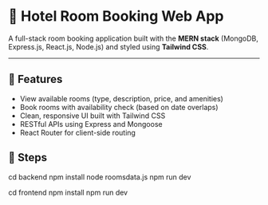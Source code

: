 # 🏨 Hotel Room Booking Web App

A full-stack room booking application built with the **MERN stack** (MongoDB, Express.js, React.js, Node.js) and styled using **Tailwind CSS**.

---

## 🚀 Features

- View available rooms (type, description, price, and amenities)
- Book rooms with availability check (based on date overlaps)
- Clean, responsive UI built with Tailwind CSS
- RESTful APIs using Express and Mongoose
- React Router for client-side routing

## 🚀 Steps
cd backend
npm install
node roomsdata.js
npm run dev

cd frontend
npm install
npm run dev



